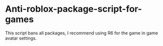 # Anti-roblox-package-script-for-games
This script bans all packages, I recommend using R6 for the game in game avatar settings.
